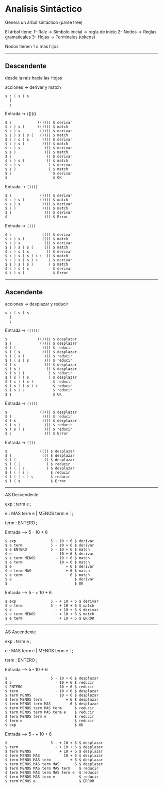 # Analisis Sintáctico

Genera un árbol sintáctico (parse tree)

El árbol tiene:
 1- Raíz -> Símbolo inicial -> regla de inicio
 2- Nodos -> Reglas gramaticales
 3- Hojas -> Terminales (tokens)

 Nodos tienen 1 o más hijos

----

## Descendente

desde la raíz hacia las Hojas

acciones -> derivar y match

```
s : ( s ) s
  |
  ;
```

Entrada ->  (())()

```
$ s            (())() $ derivar
$ s ) s (      (())() $ match
$ s ) s         ())() $ derivar
$ s ) s ) s (   ())() $ match
$ s ) s ) s      ))() $ derivar
$ s ) s )        ))() $ match
$ s ) s           )() $ derivar
$ s )             )() $ match
$ s                () $ derivar
$ s ) s (          () $ match
$ s ) s             ) $ derivar
$ s )               ) $ match
$ s                   $ derivar
$                     $ OK
```

Entrada ->  `())()`

```
$ s             ())() $ derivar
$ s ) s (       ())() $ match
$ s ) s          ))() $ derivar
$ s )            ))() $ match
$ s               )() $ derivar
$                 )() $ Error
```

Entrada ->  `((()`

```
$ s              ((() $ derivar
$ s ) s (        ((() $ match
$ s ) s           (() $ derivar
$ s ) s ) s (     (() $ match
$ s ) s ) s        () $ derivar
$ s ) s ) s ) s (  () $ match
$ s ) s ) s ) s     ) $ derivar
$ s ) s ) s )       ) $ match
$ s ) s ) s           $ derivar
$ s ) s )             $ Error
```

---

## **Ascendente**

acciones -> desplazar y reducir

```
s : ( s ) s
  |
  ;
```

Entrada ->  `(())()`

```
$              (())() $ desplazar
$ (             ())() $ desplazar
$ ( (            ))() $ reducir
$ ( ( s          ))() $ desplazar
$ ( ( s )         )() $ reducir
$ ( ( s ) s       )() $ reducir
$ ( s             )() $ desplazar
$ ( s )            () $ desplazar
$ ( s ) (           ) $ reducir
$ ( s ) ( s         ) $ desplazar
$ ( s ) ( s )         $ reducir
$ ( s ) ( s ) s       $ reducir
$ ( s ) s             $ reducir
$ s                   $ OK

```

Entrada ->  `())()`

```
$               ())() $ desplazar
$ (              ))() $ reducir
$ ( s            ))() $ desplazar
$ ( s )           )() $ reducir
$ ( s ) s         )() $ reducir
$ s               )() $ Error
```

Entrada ->  `((()`

```
$               ((() $ desplazar
$ (              (() $ desplazar
$ ( (             () $ desplazar
$ ( ( (            ) $ reducir
$ ( ( ( s          ) $ desplazar
$ ( ( ( s )          $ reducir
$ ( ( ( s ) s        $ reducir
$ ( ( s              $ Error
```

-------------

AS Descendente

exp : term e ;

e : MAS   term e
  | MENOS term e
  |
  ;

term : ENTERO
     ;

Entrada --> 5 - 10 + 6

```
$ exp                5 - 10 + 6 $ derivar
$ e term             5 - 10 + 6 $ derivar
$ e ENTERO           5 - 10 + 6 $ match
$ e                    - 10 + 6 $ derivar
$ e term MENOS         - 10 + 6 $ match
$ e term                 10 + 6 $ match
$ e                         + 6 $ derivar
$ e term MAS                + 6 $ match
$ e term                      6 $ match
$ e                             $ derivar
$                               $ OK
```

Entrada --> 5 - + 10 + 6

```
$ exp                5 - + 10 + 6 $ derivar
$ e term             5 - + 10 + 6 $ match
$ e                    - + 10 + 6 $ derivar
$ e term MENOS         - + 10 + 6 $ match
$ e term                 + 10 + 6 $ ERROR
```
-------------

AS Ascendente

exp : term e ;

e : MAS   term e
  | MENOS term e
  |
  ;

term : ENTERO
     ;

Entrada --> 5 - 10 + 6
```
$                    5 - 10 + 6 $ desplazar
$ 5                    - 10 + 6 $ reducir
$ ENTERO               - 10 + 6 $ reducir
$ term                 - 10 + 6 $ desplazar
$ term MENOS             10 + 6 $ desplazar
$ term MENOS term           + 6 $ desplazar
$ term MENOS term MAS         6 $ desplazar
$ term MENOS term MAS term      $ reducir
$ term MENOS term MAS term e    $ reducir
$ term MENOS term e             $ reducir
$ term e                        $ reducir
$ exp                           $ OK
```

Entrada --> 5 - + 10 + 6
```
$                    5 - + 10 + 6 $ desplazar
$ term                 - + 10 + 6 $ desplazar
$ term MENOS             + 10 + 6 $ desplazar
$ term MENOS MAS           10 + 6 $ desplazar
$ term MENOS MAS term         + 6 $ desplazar
$ term MENOS MAS term MAS       6 $ desplazar
$ term MENOS MAS term MAS term    $ reducir
$ term MENOS MAS term MAS term e  $ reducir
$ term MENOS MAS term e           $ reducir
$ term MENOS e                    $ ERROR
```

